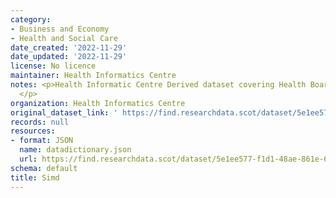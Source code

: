 ```yaml
---
category:
- Business and Economy
- Health and Social Care
date_created: '2022-11-29'
date_updated: '2022-11-29'
license: No licence
maintainer: Health Informatics Centre
notes: <p>Health Informatic Centre Derived dataset covering Health Board and SIMD
  </p>
organization: Health Informatics Centre
original_dataset_link: ' https://find.researchdata.scot/dataset/5e1ee577-f1d1-48ae-861e-6a5f2f510773'
records: null
resources:
- format: JSON
  name: datadictionary.json
  url: https://find.researchdata.scot/dataset/5e1ee577-f1d1-48ae-861e-6a5f2f510773/resource/5e1ee577-f1d1-48ae-861e-6a5f2f510773/download/datadictionary.json
schema: default
title: Simd
---
```


